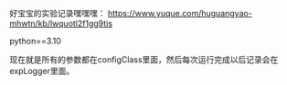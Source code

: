 好宝宝的实验记录嘿嘿嘿：
https://www.yuque.com/huguangyao-mhwtn/kb/lwquotl2f1gg9tis

python==3.10

现在就是所有的参数都在configClass里面，然后每次运行完成以后记录会在expLogger里面。